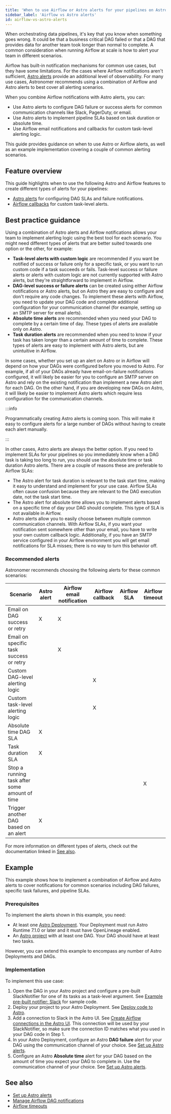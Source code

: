 ```yaml
---
title: 'When to use Airflow or Astro alerts for your pipelines on Astro'
sidebar_label: 'Airflow vs Astro alerts'
id: airflow-vs-astro-alerts
---
```


When orchestrating data pipelines, it's key that you know when something goes wrong. It could be that a business critical DAG failed or that a DAG that provides data for another team took longer than normal to complete. A common consideration when running Airflow at scale is how to alert your team in different scenarios.

Airflow has built-in notification mechanisms for common use cases, but they have some limitations. For the cases where Airflow notifications aren't sufficient, [Astro alerts](https://docs.astronomer.io/astro/alerts) provide an additional level of observability. For many use cases, Astronomer recommends using a combination of Airflow and Astro alerts to best cover all alerting scenarios.

When you combine Airflow notifications with Astro alerts, you can:

- Use Astro alerts to configure DAG failure or success alerts for common communication channels like Slack, PagerDuty, or email.
- Use Astro alerts to implement pipeline SLAs based on task duration or absolute time.
- Use Airflow email notifications and callbacks for custom task-level alerting logic.

This guide provides guidance on when to use Astro or Airflow alerts, as well as an example implementation covering a couple of common alerting scenarios.

## Feature overview

This guide highlights when to use the following Astro and Airflow features to create different types of alerts for your pipelines:

- [Astro alerts](https://docs.astronomer.io/astro/alerts) for configuring DAG SLAs and failure notifications.
- [Airflow callbacks](https://docs.astronomer.io/learn/error-notifications-in-airflow#airflow-callbacks) for custom task-level alerts. 

## Best practice guidance

Using a combination of Astro alerts and Airflow notifications allows your team to implement alerting logic using the best tool for each scenario. You might need different types of alerts that are better suited towards one option or the other, for example:

- **Task-level alerts with custom logic** are recommended if you want be notified of success or failure only for a specific task, or you want to run custom code if a task succeeds or fails. Task-level success or failure alerts or alerts with custom logic are not currently supported with Astro alerts, but they're straightforward to implement in Airflow.
- **DAG-level success or failure alerts** can be created using either Airflow notifications or Astro alerts, but on Astro they are easy to configure and don't require any code changes. To implement these alerts with Airflow, you need to update your DAG code and complete additional configuration for your communication channel (for example, setting up an SMTP server for email alerts).
- **Absolute time alerts** are recommended when you need your DAG to complete by a certain time of day. These types of alerts are available only on Astro.
- **Task duration alerts** are recommended when you need to know if your task has taken longer than a certain amount of time to complete. These types of alerts are easy to implement with Astro alerts, but are unintuitive in Airflow.

In some cases, whether you set up an alert on Astro or in Airflow will depend on how your DAGs were configured before you moved to Astro. For example, if all of your DAGs already have email-on-failure notifications configured, it will likely be easier for you to configure an SMTP server on Astro and rely on the existing notification than implement a new Astro alert for each DAG. On the other hand, if you are developing new DAGs on Astro, it will likely be easier to implement Astro alerts which require less configuration for the communication channels.

:::info

Programmatically creating Astro alerts is coming soon. This will make it easy to configure alerts for a large number of DAGs without  having to create each alert manually.

:::

In other cases, Astro alerts are always the better option. If you need to implement SLAs for your pipelines so you immediately know when a DAG task is taking too long to run, you should use the absolute time or task duration Astro alerts. There are a couple of reasons these are preferable to Airflow SLAs:

- The Astro alert for task duration is relevant to the task start time, making it easy to understand and implement for your use case. Airflow SLAs often cause confusion because they are relevant to the DAG execution date, not the task start time.
- The Astro alert for absolute time allows you to implement alerts based on a specific time of day your DAG should complete. This type of SLA is not available in Airflow.
- Astro alerts allow you to easily choose between multiple common communication channels. With Airflow SLAs, if you want your notification sent somewhere other than your email, you have to write your own custom callback logic. Additionally, if you have an SMTP service configured in your Airflow environment you will get email notifications for SLA misses; there is no way to turn this behavior off.

### Recommended alerts

Astronomer recommends choosing the following alerts for these common scenarios:

| Scenario                                   | Astro alert | Airflow email notification | Airflow callback | Airflow SLA | Airflow timeout |
|--------------------------------------------|-------------|-----------------------------|------------------|--------------|------------------|
| Email on DAG success or retry               | X           | X                           |                  |              |                  |
| Email on specific task success or retry     |             | X                           |                  |              |                  |
| Custom DAG-level alerting logic             |             |                             | X                |              |                  |
| Custom task-level alerting logic            |             |                             | X                |              |                  |
| Absolute time DAG SLA                       | X           |                             |                  |              |                  |
| Task duration SLA                           | X           |                             |                  |              |                  |
| Stop a running task after some amount of time|           |                             |                  |              | X                |
| Trigger another DAG based on an alert       | X           |                             |                  |              |                  |

For more information on different types of alerts, check out the documentation linked in [See also](#see-also).

## Example

This example shows how to implement a combination of Airflow and Astro alerts to cover notifications for common scenarios including DAG failures, specific task failures, and pipeline SLAs.

### Prerequisites

To implement the alerts shown in this example, you need:

- At least one [Astro Deployment](https://docs.astronomer.io/astro/create-deployment). Your Deployment must run Astro Runtime 7.1.0 or later and it must have OpenLineage enabled.
- An [Astro project](https://docs.astronomer.io/astro/cli/develop-project) with at least one DAG. Your DAG should have at least two tasks.

However, you can extend this example to encompass any number of Astro Deployments and DAGs.

### Implementation

To implement this use case:

1. Open the DAG in your Astro project and configure a pre-built SlackNotifier for one of its tasks as a task-level argument. See [Example pre-built notifier: Slack](https://docs.astronomer.io/learn/error-notifications-in-airflow#example-pre-built-notifier-slack) for sample code.  
2. Deploy your project to your Astro Deployment. See [Deploy code to Astro](https://docs.astronomer.io/astro/deploy-code).
3. Add a connection to Slack in the Astro UI. See [Create Airflow connections in the Astro UI](create-and-link-connections.md). This connection will be used by your SlackNotifier, so make sure the connection ID matches what you used in your DAG code in Step 1.
4. In your Astro Deployment, configure an Astro **DAG failure** alert for your DAG using the communication channel of your choice. See [Set up Astro alerts](https://docs.astronomer.io/astro/alerts).
5. Configure an Astro **Absolute time** alert for your DAG based on the amount of time you expect your DAG to complete in. Use the communication channel of your choice. See [Set up Astro alerts](https://docs.astronomer.io/astro/alerts).

## See also

- [Set up Astro alerts](https://docs.astronomer.io/astro/alerts)
- [Manage Airflow DAG notifications](https://docs.astronomer.io/learn/error-notifications-in-airflow)
- [Airflow timeouts](https://airflow.apache.org/docs/apache-airflow/stable/core-concepts/tasks.html#timeouts)
